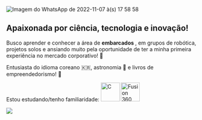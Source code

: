 ![Imagem do WhatsApp de 2022-11-07 à(s) 17 58 58](https://user-images.githubusercontent.com/108701893/200418530-060ddbc0-a846-4cff-979d-c5fe20dcd303.jpg)

## Apaixonada por ciência, tecnologia e inovação! ##

Busco aprender e conhecer a área de <b>embarcados </b>, em grupos de robótica, projetos solos e ansiando muito pela oportunidade de ter a minha primeira experiência no mercado corporativo! :dizzy:

Entusiasta do idioma coreano 🇰🇷, astronomia 🌠 e livros de empreendedorismo! :rocket:


Estou estudando/tenho familiaridade: 
<img src="https://cdn.jsdelivr.net/gh/devicons/devicon/icons/c/c-original.svg" 
       alt="C" width="50" height="50"/>
<img src="https://cdn.jsdelivr.net/gh/devicons/devicon/icons/autodesk/autodesk-original.svg" 
       alt="Fusion 360" width="50" height="50"/>
          

<a href ="https://www.linkedin.com/in/jaiane-almeida/" target="_blank"><img src="https://img.shields.io/badge/LinkedIn-0077B5?style=for-the-badge&logo=linkedin&logoColor=white">
            



 



<!---
jaiane-almeida/jaiane-almeida is a ✨ special ✨ repository because its `README.md` (this file) appears on your GitHub profile.
You can click the Preview link to take a look at your changes.
--->
